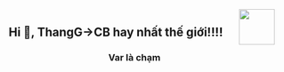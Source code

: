 <!-- <img align="left" width="400" src="https://github.githubassets.com/images/modules/profile/profile-first-repo.svg" /> -->
<img align="right" width="64" src="https://www.google.com/url?sa=i&url=https%3A%2F%2Fwww.theguardian.com%2Ffootball%2F2016%2Fdec%2F10%2Freal-madrid-deportivo-la-coruna-la-liga-match-report&psig=AOvVaw0UZueZLO_7fFyZY-0AcQv2&ust=1731988530015000&source=images&cd=vfe&opi=89978449&ved=0CBQQjRxqFwoTCJD16Z7-5IkDFQAAAAAdAAAAABAT" />
<!-- <img align="right" width="64" src="https://img.icons8.com/color/48/vietnam-circular.png" /> -->

<h2 align="center">Hi 👋, ThangG->CB hay nhất thế giới!!!!</h2>
<p align="center">
  <h3 align="center">Var là chạm </h3>
</p>

